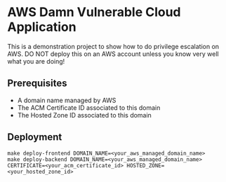 # AWS Damn Vulnerable Cloud Application
This is a demonstration project to show how to do privilege escalation on AWS. DO NOT deploy this on an AWS account unless you know very well what you are doing!

## Prerequisites
- A domain name managed by AWS
- The ACM Certificate ID associated to this domain
- The Hosted Zone ID associated to this domain

## Deployment
```
make deploy-frontend DOMAIN_NAME=<your_aws_managed_domain_name>
make deploy-backend DOMAIN_NAME=<your_aws_managed_domain_name> CERTIFICATE=<your_acm_certificate_id> HOSTED_ZONE=<your_hosted_zone_id>
```
